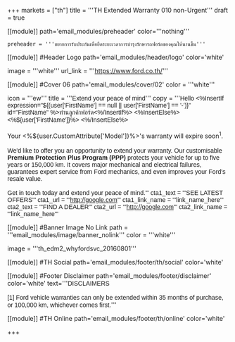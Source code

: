 +++
markets = ["th"]
title = '''TH Extended Warranty 010 non-Urgent'''
draft = true

[[module]]
path='email_modules/preheader'
color='''nothing'''

	preheader = '''ขยายการรับประกันเพื่อยืดระยะเวลาการบำรุงรักษารถฟอร์ดของคุณให้นานขึ้น'''

[[module]] #Header Logo
path='email_modules/header/logo'
color='white'

  image = '''white'''
  url_link = '''https://www.ford.co.th/'''

[[module]] #Cover 06
path='email_modules/cover/02'
color = '''white'''

  icon = '''ew'''
  title = '''<span style="font-family:Tahoma, Verdana, Sans-serif">Extend your peace of mind</span>'''
  copy = '''<span style="font-family:Tahoma, Verdana, Sans-serif">Hello <%InsertIf expression="${(user['FirstName'] == null || user['FirstName'] == '-')}" id="FirstName" %>ท่านลูกค้าฟอร์ด<%/InsertIf%> <%InsertElse%> <%${user['FirstName']}%> <%/InsertElse%></span><br /><br />Your <%${user.CustomAttribute['Model']}%>'s warranty will expire soon<sup>1</sup>.</span><br /><br /><span style="font-family:Tahoma, Verdana, Sans-serif">We'd like to offer you an opportunity to extend your warranty. Our customisable <span style="font-family:Tahoma, Verdana, Sans-serif"><strong>Premium Protection Plus Program (PPP)</strong></span><span style="font-family:Tahoma, Verdana, Sans-serif"> protects your vehicle for up to five years or 150,000 km. It covers major mechanical and electrical failures, guarantees expert service from Ford mechanics, and even improves your Ford's resale value.</span><br /><br /><span style="font-family:Tahoma, Verdana, Sans-serif">Get in touch today and extend your peace of mind.</span>'''
  cta1_text = '''<span style="font-family:Tahoma, Verdana, Sans-serif">SEE LATEST OFFERS</span>'''
  cta1_url = '''http://google.com'''
  cta1_link_name = '''link_name_here'''
  cta2_text = '''<span style="font-family:Tahoma, Verdana, Sans-serif">FIND A DEALER</span>'''
  cta2_url = '''http://google.com'''
  cta2_link_name = '''link_name_here'''

[[module]] #Banner Image No Link
path = '''email_modules/image/banner_nolink'''
color = '''white'''

  image = '''th_edm2_whyfordsvc_20160801'''

[[module]] #TH Social
path='email_modules/footer/th/social'
color='white'

[[module]] #Footer Disclaimer
path='email_modules/footer/disclaimer'
color='white'
text='''<span style="font-family:Tahoma, Verdana, Sans-serif">DISCLAIMERS<br /><br />[1] Ford vehicle warranties can only be extended within 35 months of purchase, or 100,000 km, whichever comes first.</span>'''

[[module]] #TH Online
path='email_modules/footer/th/online'
color='white'

+++